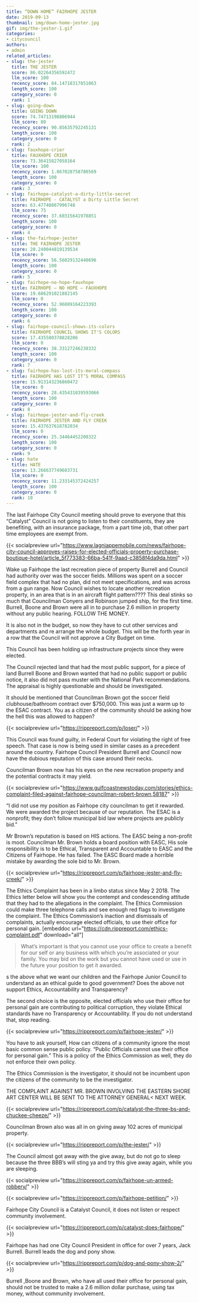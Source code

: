 ```yaml
---
title: “DOWN HOME” FAIRHOPE JESTER
date: 2019-09-13
thumbnail: img/down-home-jester.jpg
gif: img/the-jester-1.gif
categories:
- citycouncil
authors:
- admin
related_articles:
- slug: the-jester
  title: THE JESTER
  score: 86.02264356592472
  llm_score: 100
  recency_score: 84.14718317851063
  length_score: 100
  category_score: 0
  rank: 1
- slug: going-down
  title: GOING DOWN
  score: 74.74713198806944
  llm_score: 80
  recency_score: 90.85635792245131
  length_score: 100
  category_score: 0
  rank: 2
- slug: fauxhope-crier
  title: FAUXHOPE CRIER
  score: 73.36415827058164
  llm_score: 100
  recency_score: 1.867028758780569
  length_score: 100
  category_score: 0
  rank: 3
- slug: fairhope-catalyst-a-dirty-little-secret
  title: FAIRHOPE - CATALYST a Dirty Little Secret
  score: 63.47740867996748
  llm_score: 75
  recency_score: 37.60315641978851
  length_score: 100
  category_score: 0
  rank: 4
- slug: the-fairhope-jester
  title: THE FAIRHOPE JESTER
  score: 20.240044819139534
  llm_score: 0
  recency_score: 56.56029132440696
  length_score: 100
  category_score: 0
  rank: 5
- slug: fairhope-no-hope-fauxhope
  title: FAIRHOPE — NO HOPE — FAUXHOPE
  score: 19.686291021882145
  llm_score: 0
  recency_score: 52.96089164223393
  length_score: 100
  category_score: 0
  rank: 6
- slug: fairhope-council-shows-its-colors
  title: FAIRHOPE COUNCIL SHOWS IT'S COLORS
  score: 17.435580378828206
  llm_score: 0
  recency_score: 38.33127246238332
  length_score: 100
  category_score: 0
  rank: 7
- slug: fairhope-has-lost-its-moral-compass
  title: FAIRHOPE HAS LOST IT’S MORAL COMPASS
  score: 15.913143236860472
  llm_score: 0
  recency_score: 28.435431039593066
  length_score: 100
  category_score: 0
  rank: 8
- slug: fairhope-jester-and-fly-creek
  title: FAIRHOPE JESTER AND FLY CREEK
  score: 15.437637618782034
  llm_score: 0
  recency_score: 25.34464452208322
  length_score: 100
  category_score: 0
  rank: 9
- slug: hate
  title: HATE
  score: 13.266637749603731
  llm_score: 0
  recency_score: 11.233145372424257
  length_score: 100
  category_score: 0
  rank: 10
---
```

The last Fairhope City Council meeting should prove to everyone that this “Catalyst” Council is not going to listen to their constituents, they are benefiting, with an insurance package, from a part time job, that other part time employees are exempt from.

{{< socialpreview url="https://www.lagniappemobile.com/news/fairhope-city-council-approves-raises-for-elected-officials-property-purchase-boutique-hotel/article_5f773383-66ba-541f-9aad-c3858f4da9da.html" >}}

Wake up Fairhope the last recreation piece of property Burrell and Council had authority over was the soccer fields. Millions was spent on a soccer field complex that had no plan, did not meet specifications, and was across from a gun range. Now Council wishes to locate another recreation property, in an area that is in an aircraft flight pattern???? This deal stinks so much that Councilman Conyers and Robinson jumped ship, for the first time. Burrell, Boone and Brown were all in to purchase 2.6 million in property without any public hearing. FOLLOW THE MONEY.

It is also not in the budget, so now they have to cut other services and departments and re arrange the whole budget. This will be the forth year in a row that the Council will not approve a City Budget on time.

This Council has been holding up infrastructure projects since they were elected.

The Council rejected land that had the most public support, for a piece of land Burrell Boone and Brown wanted that had no public support or public notice, it also did not pass muster with the National Park recommendations. The appraisal is highly questionable and should be investigated.

It should be mentioned that Councilman Brown got the soccer field clubhouse/bathroom contract over $750,000. This was just a warm up to the ESAC contract. You as a citizen of the community should be asking how the hell this was allowed to happen?

{{< socialpreview url="https://rippreport.com/p/loser/" >}}

This Council was found guilty, in Federal Court for violating the right of free speech. That case is now is being used in similar cases as a precedent around the country. Fairhope Council President Burrell and Council now have the dubious reputation of this case around their necks.

Councilman Brown now has his eyes on the new recreation property and the potential contracts it may yield.

{{< socialpreview url="https://www.gulfcoastnewstoday.com/stories/ethics-complaint-filed-against-fairhope-councilman-robert-brown,58187" >}}

“I did not use my position as Fairhope city councilman to get it rewarded. We were awarded the project because of our reputation. The ESAC is a nonprofit; they don’t follow municipal bid law where projects are publicly bid.”

Mr Brown’s reputation is based on HIS actions. The EASC being a non-profit is moot. Councilman Mr. Brown holds a board position with EASC, His sole responsibility is to be Ethical, Transparent and Accountable to EASC and the Citizens of Fairhope. He has failed. The EASC Board made a horrible mistake by awarding the sole bid to Mr. Brown.

{{< socialpreview url="https://rippreport.com/p/fairhope-jester-and-fly-creek/" >}}

The Ethics Complaint has been in a limbo status since May 2 2018. The Ethics letter below will show you the contempt and condescending attitude that they had to the allegations in the complaint. The Ethics Commission could make three telephone calls and see enough red flags to investigate the complaint. The Ethics Commission’s inaction and dismissals of complaints, actually encourage elected officials, to use their office for personal gain. \[embeddoc url="https://cdn.rippreport.com/ethics-complaint.pdf" download="all"\]

> What’s important is that you cannot use your office to create a benefit for our self or any business with which you’re associated or your family. You may bid on the work but you cannot have used or use in the future your position to get it awarded.

s the above what we want our children and the Fairhope Junior Council to understand as an ethical guide to good government? Does the above not support Ethics, Accountability and Transparency?

The second choice is the opposite, elected officials who use their office for personal gain are contributing to political corruption, they violate Ethical standards have no Transparency or Accountability. If you do not understand that, stop reading.

{{< socialpreview url="https://rippreport.com/p/fairhope-jester/" >}}

You have to ask yourself, How can citizens of a community ignore the most basic common sense public policy. “Public Officials cannot use their office for personal gain.” This is a policy of the Ethics Commission as well, they do not enforce their own policy.

The Ethics Commission is the investigator, it should not be incumbent upon the citizens of the community to be the investigator.

THE COMPLAINT AGAINST MR. BROWN INVOLVING THE EASTERN SHORE ART CENTER WILL BE SENT TO THE ATTORNEY GENERAL< NEXT WEEK.

{{< socialpreview url="https://rippreport.com/p/catalyst-the-three-bs-and-chuckee-cheeze/" >}}

Councilman Brown also was all in on giving away 102 acres of municipal property.

{{< socialpreview url="https://rippreport.com/p/the-jester/" >}}

The Council almost got away with the give away, but do not go to sleep because the three BBB’s will sting ya and try this give away again, while you are sleeping.

{{< socialpreview url="https://rippreport.com/p/fairhope-un-armed-robbery/" >}}

{{< socialpreview url="https://rippreport.com/p/fairhope-petition/" >}}

Fairhope City Council is a Catalyst Council, it does not listen or respect community involvement.

{{< socialpreview url="https://rippreport.com/p/catalyst-does-fairhope/" >}}

Fairhope has had one City Council President in office for over 7 years, Jack Burrell. Burrell leads the dog and pony show.

{{< socialpreview url="https://rippreport.com/p/dog-and-pony-show-2/" >}}

Burrell ,Boone and Brown, who have all used their office for personal gain, should not be trusted to make a 2.6 million dollar purchase, using tax money, without community involvement.

